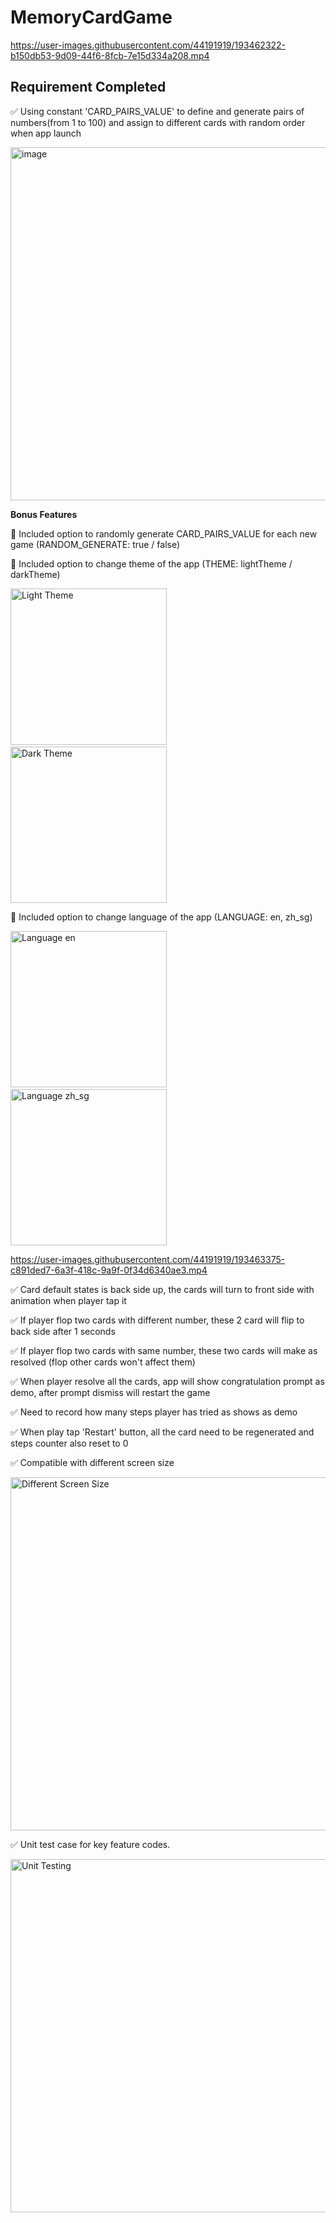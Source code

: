 # MemoryCardGame
https://user-images.githubusercontent.com/44191919/193462322-b150db53-9d09-44f6-8fcb-7e15d334a208.mp4

## Requirement Completed
✅ Using constant 'CARD_PAIRS_VALUE' to define and generate pairs of numbers(from 1 to 100) and assign to different cards with random order when app launch
  
  <img width="565" alt="image" src="https://user-images.githubusercontent.com/44191919/193459939-a8cae213-234d-4758-96bf-e4a46b3ec7fc.png">
  
  <b>Bonus Features</b>
  
  🎁 Included option to randomly generate CARD_PAIRS_VALUE for each new game (RANDOM_GENERATE: true / false)
  
  🎁 Included option to change theme of the app (THEME: lightTheme / darkTheme)
  
  <div>
    <img width="250" alt="Light Theme" src="https://user-images.githubusercontent.com/44191919/193462888-6816e12c-4916-4670-a467-c104228bbf8a.png" />
    &nbsp;&nbsp;&nbsp;
    <img width="250" alt="Dark Theme" src="https://user-images.githubusercontent.com/44191919/193462348-2046ac7b-354a-45c7-92b5-4c56112de41c.png" />
  </div>
  
  🎁 Included option to change language of the app (LANGUAGE: en, zh_sg)
  
  <div>
    <img width="250" alt="Language en" src="https://user-images.githubusercontent.com/44191919/193463802-b74b35c3-941c-4397-b15e-2cd9677772db.png" />
    &nbsp;&nbsp;&nbsp;
    <img width="250" alt="Language zh_sg" src="https://user-images.githubusercontent.com/44191919/193463100-352a0d0b-83f8-4b5d-b060-7cd718694e2f.png" />
  </div>
  
  https://user-images.githubusercontent.com/44191919/193463375-c891ded7-6a3f-418c-9a9f-0f34d6340ae3.mp4


✅ Card default states is back side up, the cards will turn to front side with animation when player tap it

✅ If player flop two cards with different number, these 2 card will flip to back side after 1 seconds

✅ If player flop two cards with same number, these two cards will make as resolved (flop other cards won't affect them)

✅ When player resolve all the cards, app will show congratulation prompt as demo, after prompt dismiss will restart the game

✅ Need to record how many steps player has tried as shows as demo

✅ When play tap 'Restart' button, all the card need to be regenerated and steps counter also reset to 0

✅ Compatible with different screen size

  <img width="565" alt="Different Screen Size" src="https://user-images.githubusercontent.com/44191919/193463959-aea6b1c1-7260-46dc-87db-0b43da03bf2e.png" />

✅ Unit test case for key feature codes.

  <img width="565" alt="Unit Testing" src="https://user-images.githubusercontent.com/44191919/193464094-8c6ddd5c-2402-495a-824a-24acc5fe1188.png">

